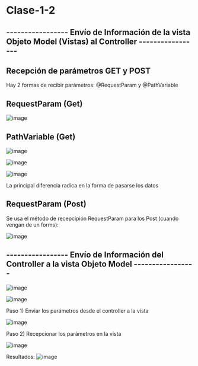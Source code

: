 # Clase-1-2

## ----------------- Envío de Información de la vista Objeto Model (Vistas) al Controller -----------------

## Recepción de parámetros GET y POST

Hay 2 formas de recibir parámetros: @RequestParam y @PathVariable

## RequestParam (Get)

![image](https://github.com/SergioABS-GTICS/Clase-1-2/assets/154263057/e00be58f-cd73-43a4-b048-11f564f62c4a)

## PathVariable (Get)

![image](https://github.com/SergioABS-GTICS/Clase-1-2/assets/154263057/ef1cb5eb-2818-4867-8533-c30ab09e3b24)

![image](https://github.com/SergioABS-GTICS/Clase-1-2/assets/154263057/fd0286d5-950e-4928-8ee2-ac48e3cfe4a7)

![image](https://github.com/SergioABS-GTICS/Clase-1-2/assets/154263057/938e5eb2-3f51-422f-b945-e53c679762d8)

La principal diferencia radica en la forma de pasarse los datos 

## RequestParam (Post)

Se usa el método de recepcipión RequestParam para los Post (cuando vengan de un forms):

![image](https://github.com/SergioABS-GTICS/Clase-1-2/assets/154263057/5bdef896-9b66-4ae8-9150-f18205dc49b1)

## ----------------- Envío de Información del Controller a la vista Objeto Model -----------------

![image](https://github.com/SergioABS-GTICS/Clase-1-2/assets/154263057/b479ae65-50ae-49b6-8859-491d87c0475d)


![image](https://github.com/SergioABS-GTICS/Clase-1-2/assets/154263057/1406a6f2-3c7e-44c7-9a51-dfb495e8aa62)


Paso 1) Enviar los parámetros desde el controller a la vista

![image](https://github.com/SergioABS-GTICS/Clase-1-2/assets/154263057/91e87d3e-21b4-4a51-8926-1ec43afaf6ef)

Paso 2) Recepcionar los parámetros en la vista

![image](https://github.com/SergioABS-GTICS/Clase-1-2/assets/154263057/9ae41a82-2663-4e1e-9f05-120765e39380)

Resultados:
![image](https://github.com/SergioABS-GTICS/Clase-1-2/assets/154263057/c7c28c20-13d3-4a68-932c-b1ea885fccf1)









